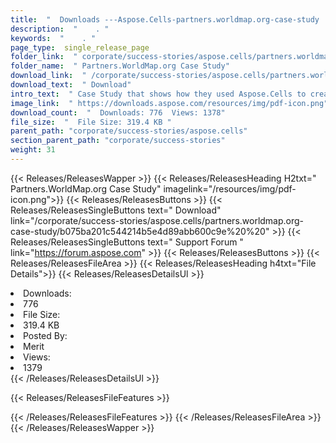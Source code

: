 ```yaml
---
title:  "  Downloads ---Aspose.Cells-partners.worldmap.org-case-study . " 
description:  "    . " 
keywords:  "    . " 
page_type:  single_release_page
folder_link:  " corporate/success-stories/aspose.cells/partners.worldmap.org-case-study/"
folder_name:  " Partners.WorldMap.org Case Study"
download_link:  " /corporate/success-stories/aspose.cells/partners.worldmap.org-case-study/b075ba201c544214b5e4d89abb600c9e"
download_text:  " Download"
intro_text:  " Case Study that shows how they used Aspose.Cells to create spreadsheets from dat..."
image_link:  " https://downloads.aspose.com/resources/img/pdf-icon.png"
download_count:  "  Downloads: 776  Views: 1378"
file_size:  "  File Size: 319.4 KB "
parent_path: "corporate/success-stories/aspose.cells"                                                          
section_parent_path: "corporate/success-stories"
weight: 31 
---
```


{{< Releases/ReleasesWapper >}}
  {{< Releases/ReleasesHeading H2txt=" Partners.WorldMap.org Case Study" imagelink="/resources/img/pdf-icon.png">}}
  {{< Releases/ReleasesButtons >}}
    {{< Releases/ReleasesSingleButtons text=" Download" link="/corporate/success-stories/aspose.cells/partners.worldmap.org-case-study/b075ba201c544214b5e4d89abb600c9e%20%20" >}}
    {{< Releases/ReleasesSingleButtons text=" Support Forum " link="https://forum.aspose.com" >}}
  {{< Releases/ReleasesButtons >}}
  {{< Releases/ReleasesFileArea >}}
    {{< Releases/ReleasesHeading h4txt="File Details">}}
    {{< Releases/ReleasesDetailsUl >}}
             <li>Downloads:</li><li>776</li><li>File Size:</li><li>319.4 KB</li><li>Posted By:</li><li>Merit</li><li>Views:</li><li>1379</li>
    {{< /Releases/ReleasesDetailsUl >}}

  {{< Releases/ReleasesFileFeatures >}}
      
  {{< /Releases/ReleasesFileFeatures >}}
 {{< /Releases/ReleasesFileArea >}}
{{< /Releases/ReleasesWapper >}}


